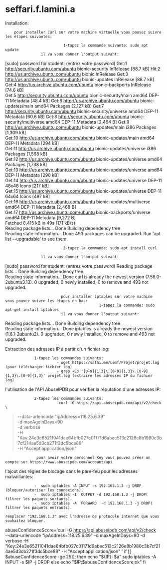 # seffari.f.lamini.a
Installation:

        pour installer Curl sur votre machine virtuelle vous pouvez suivre les étapes suivantes:
        
                              1-tapez la commande suivante: sudo apt update 
                    il va vous donner l'output suivant:
                    
[sudo] password for student: (entrez votre password)
Get:1 http://security.ubuntu.com/ubuntu bionic-security InRelease [88.7 kB]
Hit:2 http://us.archive.ubuntu.com/ubuntu bionic InRelease
Get:3 http://us.archive.ubuntu.com/ubuntu bionic-updates InRelease [88.7 kB]       
Get:4 http://us.archive.ubuntu.com/ubuntu bionic-backports InRelease [74.6 kB]                  
Get:5 http://security.ubuntu.com/ubuntu bionic-security/main amd64 DEP-11 Metadata [48.4 kB]
Get:6 http://us.archive.ubuntu.com/ubuntu bionic-updates/main amd64 Packages [2,127 kB]
Get:7 http://security.ubuntu.com/ubuntu bionic-security/universe amd64 DEP-11 Metadata [60.6 kB]
Get:8 http://security.ubuntu.com/ubuntu bionic-security/multiverse amd64 DEP-11 Metadata [2,464 B]
Get:9 http://us.archive.ubuntu.com/ubuntu bionic-updates/main i386 Packages [1,309 kB]                                                       
Get:10 http://us.archive.ubuntu.com/ubuntu bionic-updates/main amd64 DEP-11 Metadata [294 kB]                                                
Get:11 http://us.archive.ubuntu.com/ubuntu bionic-updates/universe i386 Packages [1,568 kB]                                                  
Get:12 http://us.archive.ubuntu.com/ubuntu bionic-updates/universe amd64 Packages [1,738 kB]                                                 
Get:13 http://us.archive.ubuntu.com/ubuntu bionic-updates/universe amd64 DEP-11 Metadata [290 kB]                                            
Get:14 http://us.archive.ubuntu.com/ubuntu bionic-updates/universe DEP-11 48x48 Icons [217 kB]                                               
Get:15 http://us.archive.ubuntu.com/ubuntu bionic-updates/universe DEP-11 64x64 Icons [497 kB]                                               
Get:16 http://us.archive.ubuntu.com/ubuntu bionic-updates/multiverse amd64 DEP-11 Metadata [2,468 B]                                         
Get:17 http://us.archive.ubuntu.com/ubuntu bionic-backports/universe amd64 DEP-11 Metadata [9,272 B]                                         
Fetched 8,415 kB in 49s (171 kB/s)                                                                                                           
Reading package lists... Done
Building dependency tree       
Reading state information... Done
493 packages can be upgraded. Run 'apt list --upgradable' to see them.

                              2-tapez la commande: sudo apt install curl
                              
                    il va vous donner l'output suivant:
[sudo] password for student: (entrez votre password)
Reading package lists... Done
Building dependency tree       
Reading state information... Done
curl is already the newest version (7.58.0-2ubuntu3.13).
0 upgraded, 0 newly installed, 0 to remove and 493 not upgraded.

                             pour installer iptables sur votre machine vous pouvez suivre les étapes en bas:
                                              1-tapez la commande: sudo apt-get install iptables
                             il va vous donner l'output suivant:
                             
Reading package lists... Done
Building dependency tree       
Reading state information... Done
iptables is already the newest version (1.6.1-2ubuntu2).
0 upgraded, 0 newly installed, 0 to remove and 493 not upgraded.

Extraction des adresses IP à partir d'un fichier log:

                 1-tapez les commandes suivants:
                           - wget https://safhi.me/uemf/Projet/projet.log (pour télécharger fichier log)
                           - grep -Eo '[0-9]{1,3}\.[0-9]{1,3}\.[0-9]{1,3}\.[0-9]{1,3}' projet.log (extraire les adresses IP du fichier log)
                           
l'utilisation de l'API AbuselPDB pour vérifier la réputation d'une adresses IP:

                 2-tapez les commandes suivants:
                           -curl -G https://api.abuseipdb.com/api/v2/check \
> --data-urlencode "ipAddress=118.25.6.39" \
> -d maxAgeInDays=90 \
> -d verbose \
> -H "Key:24e3e65211041dae64bfb027c01171d6abec513c2126e8b1980c3b7cf214ae5d3cb271f3dc5bce88" \
> -H "Accept:application/json"
> 
                  pour avoir votre personnel Key vous pouvez créer un compte sur https://www.abuseipdb.com/account/api 
                  
l'ajout des régles de blocage dans le pare-feu pour les adresses malvaillantes:

                 -  sudo iptables -A INPUT -s 192.168.1.3 -j DROP (bloquer/autoriser les connexions).
                 -  sudo iptables -I  OUTPUT -d 192.168.1.3 -j DROP( filtrer les paquets sortants).
                 -  sudo iptables -A  FORWARD  -d 192.168.1.3 -j DROP( filtrer les paquets entrants).
                 
    remplacer "192.168.1.3" avec l'adresse de protocole internet que vous souhaitez bloquer.
 abuseConfidenceScore='curl -G https://api.abuseipdb.com/api/v2/check \
--data-urlencode "ipAddress=118.25.6.39"
-d maxAgeInDays=90
-d verbose
-H "Key:24e3e65211041dae64bfb027c01171d6abec513c2126e8b1980c3b7cf214ae5d3cb271f3dc5bce88"
-H "Accept:application/json" '
if [[ $abuseConfidenceScore -ge 25]]; then
echo "${IP}: $a"
sudo iptables -A INPUT -s $IP -j DROP
else 
echo "$IP;$abuseConfidenceScore;ok" 
fi

                 
